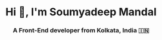 <h1 align="center">Hi 👋, I'm Soumyadeep Mandal</h1>

<h3 align="center">A Front-End developer from Kolkata, India 🇮🇳</h3>

